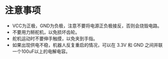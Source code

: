 # 注意事项

* VCC为正极，GND为负极，注意不要将电源正负极接反，否则会烧毁电路。
* 不要用力掰舵机，以免损坏齿轮。
* 舵机运动时不要伸手触摸，以免夹到手指。
* 如果出现供电不稳，机器人反复重启的情况，可以在 3.3V 和 GND 之间并联一个100uF以上的电解电容。
